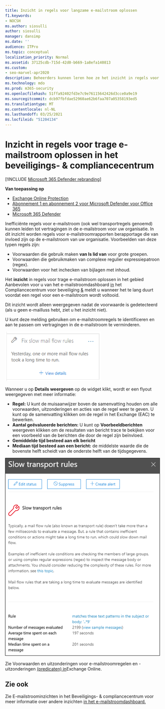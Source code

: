 ```yaml
---
title: Inzicht in regels voor langzame e-mailstroom oplossen
f1.keywords:
- NOCSH
ms.author: siosulli
author: siosulli
manager: dansimp
ms.date: ''
audience: ITPro
ms.topic: conceptual
localization_priority: Normal
ms.assetid: 37125cdb-715d-42d0-b669-1a8efa140813
ms.custom:
- seo-marvel-apr2020
description: Beheerders kunnen leren hoe ze het inzicht in regels voor trage e-mailstroom oplossen in het beveiligings- & compliancecentrum gebruiken om inefficiënte of gebroken regels voor e-mailstroom (ook wel transportregels genoemd) in hun organisatie te identificeren en op te lossen.
ms.technology: mdo
ms.prod: m365-security
ms.openlocfilehash: 51ffa92402fd3e7c9e76115642426d3cce0a9e19
ms.sourcegitcommit: dcb97fbfdae52960ae62b6faa707a05358193ed5
ms.translationtype: MT
ms.contentlocale: nl-NL
ms.lasthandoff: 03/25/2021
ms.locfileid: "51204134"
---
```

# <a name="fix-slow-mail-flow-rules-insight-in-the-security--compliance-center"></a>Inzicht in regels voor trage e-mailstroom oplossen in het beveiligings- & compliancecentrum

[!INCLUDE [Microsoft 365 Defender rebranding](../includes/microsoft-defender-for-office.md)]

**Van toepassing op**
- [Exchange Online Protection](exchange-online-protection-overview.md)
- [Abonnement 1 en abonnement 2 voor Microsoft Defender voor Office 365](defender-for-office-365.md)
- [Microsoft 365 Defender](../defender/microsoft-365-defender.md)

Inefficiënte regels voor e-mailstroom (ook wel transportregels genoemd) kunnen leiden tot vertragingen in de e-mailstroom voor uw organisatie. In dit inzicht worden regels voor e-mailstroomrapporten berapportage die van invloed zijn op de e-mailstroom van uw organisatie. Voorbeelden van deze typen regels zijn:

- Voorwaarden die gebruik maken **van Is lid van** voor grote groepen.
- Voorwaarden die gebruikmaken van complexe regulier expressiepatroon (regex).
- Voorwaarden voor het inchecken van bijlagen met inhoud.

Het **inzicht** in regels voor  trage e-mailstroom oplossen in het gebied Aanbevolen voor u van het e-mailstroomdashboard [in](mail-flow-insights-v2.md) het Compliancecentrum voor beveiliging [&](https://protection.office.com) meldt u wanneer het te lang duurt voordat een regel voor een e-mailstroom wordt voltooid.

Dit inzicht wordt alleen weergegeven nadat de voorwaarde is gedetecteerd (als u geen e-mailluss hebt, ziet u het inzicht niet).

U kunt deze melding gebruiken om e-mailstroomregels te identificeren en aan te passen om vertragingen in de e-mailstroom te verminderen.

![Inzicht in regels voor trage e-mailstroom oplossen in het gebied Aanbevolen voor u van het e-mailstroomdashboard](../../media/mfi-fix-slow-mail-flow-rules.png)

Wanneer u op **Details weergeven** op de widget klikt, wordt er een flyout weergegeven met meer informatie:

- **Regel:** U kunt de muisaanwijzer boven de samenvatting houden om alle voorwaarden, uitzonderingen en acties van de regel weer te geven. U kunt op de samenvatting klikken om de regel in het Exchange (EAC) te bewerken.
- **Aantal geëvalueerde berichten:** U kunt op [](message-trace-scc.md) **Voorbeeldberichten** weergeven klikken om de resultaten van bericht trace te bekijken voor een voorbeeld van de berichten die door de regel zijn beïnvloed.
- **Gemiddelde tijd besteed aan elk bericht**
- **Mediaan tijd besteed aan een bericht:** de middelste waarde die de bovenste helft scheidt van de onderste helft van de tijdsgegevens.

![Details flyout that appears after clicking View details on the Fix slow mail flow rules insight](../../media/mfi-fix-slow-mail-flow-rules-details.png)

Zie Voorwaarden en uitzonderingen voor e-mailstroomregelen en -uitzonderingen [(predicaten) in](/Exchange/security-and-compliance/mail-flow-rules/conditions-and-exceptions)Exchange Online.

## <a name="see-also"></a>Zie ook

Zie E-mailstroominzichten in het Beveiligings- & compliancecentrum voor meer informatie over andere inzichten [in het e-mailstroomdashboard.](mail-flow-insights-v2.md)